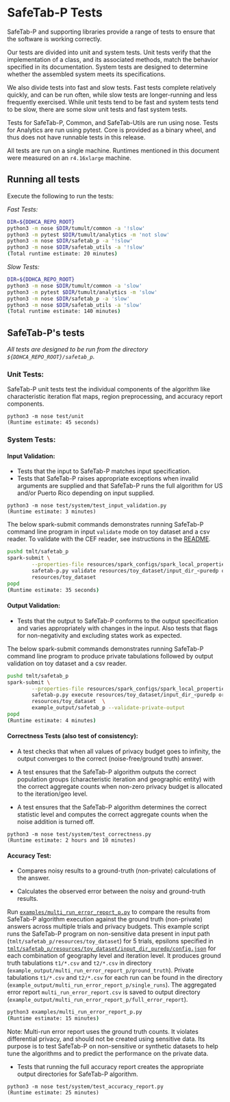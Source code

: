 # SafeTab-P Tests

SafeTab-P and supporting libraries provide a range of tests to ensure that the software is working correctly.

Our tests are divided into unit and system tests. Unit tests verify that the implementation of a class, and its associated methods, match the behavior specified in its documentation. System tests are designed to determine whether the assembled system meets its specifications.

We also divide tests into fast and slow tests. Fast tests complete relatively quickly, and can be run often, while slow tests are longer-running and less frequently exercised. While unit tests tend to be fast and system tests tend to be slow, there are some slow unit tests and fast system tests.

Tests for SafeTab-P, Common, and SafeTab-Utils are run using nose. Tests for Analytics are run using pytest. Core is provided as a binary wheel, and thus does not have runnable tests in this release.

All tests are run on a single machine. Runtimes mentioned in this document were measured on an `r4.16xlarge` machine.

## Running all tests

Execute the following to run the tests:

*Fast Tests:*

```bash
DIR=${DDHCA_REPO_ROOT}
python3 -m nose $DIR/tumult/common -a '!slow'
python3 -m pytest $DIR/tumult/analytics -m 'not slow'
python3 -m nose $DIR/safetab_p -a '!slow'
python3 -m nose $DIR/safetab_utils -a '!slow'
(Total runtime estimate: 20 minutes)
```

*Slow Tests:*

```bash
DIR=${DDHCA_REPO_ROOT}
python3 -m nose $DIR/tumult/common -a 'slow'
python3 -m pytest $DIR/tumult/analytics -m 'slow'
python3 -m nose $DIR/safetab_p -a 'slow'
python3 -m nose $DIR/safetab_utils -a 'slow'
(Total runtime estimate: 140 minutes)
```

## SafeTab-P's tests

*All tests are designed to be run from the directory `${DDHCA_REPO_ROOT}/safetab_p`.*

### Unit Tests:

SafeTab-P unit tests test the individual components of the algorithm like characteristic iteration flat maps, region preprocessing, and accuracy report components.

```
python3 -m nose test/unit
(Runtime estimate: 45 seconds)
```

### System Tests:
#### **Input Validation**:

   * Tests that the input to SafeTab-P matches input specification.
   * Tests that SafeTab-P raises appropriate exceptions when invalid arguments are supplied and that SafeTab-P runs the full algorithm for US and/or Puerto Rico depending on input supplied.

```
python3 -m nose test/system/test_input_validation.py
(Runtime estimate: 3 minutes)
```

 The below spark-submit commands demonstrates running SafeTab-P command line program in input `validate` mode on toy dataset and a csv reader. To validate with the CEF reader, see instructions in the [README](./README.md).

```bash
pushd tmlt/safetab_p
spark-submit \
        --properties-file resources/spark_configs/spark_local_properties.conf \
        safetab-p.py validate resources/toy_dataset/input_dir_<puredp or zcdp> \
        resources/toy_dataset
popd
(Runtime estimate: 35 seconds)
```

#### **Output Validation**:

* Tests that the output to SafeTab-P conforms to the output specification and varies appropriately with changes in the input. Also tests that flags for non-negativity and excluding states work as expected.

The below spark-submit commands demonstrates running SafeTab-P command line program to produce private tabulations followed by output validation on toy dataset and a csv reader.

```bash
pushd tmlt/safetab_p
spark-submit \
        --properties-file resources/spark_configs/spark_local_properties.conf \
        safetab-p.py execute resources/toy_dataset/input_dir_<puredp or zcdp>  \
        resources/toy_dataset  \
        example_output/safetab_p --validate-private-output
popd
(Runtime estimate: 4 minutes)
```

#### **Correctness Tests (also test of consistency)**:

   * A test checks that when all values of privacy budget goes to infinity, the output converges to the correct (noise-free/ground truth) answer.

   * A test ensures that the SafeTab-P algorithm outputs the correct population groups (characteristic iteration and geographic entity) with the correct aggregate counts when non-zero privacy budget is allocated to the iteration/geo level.

   * A test ensures that the SafeTab-P algorithm determines the correct statistic level and computes the correct aggregate counts when the noise addition is turned off.

```
python3 -m nose test/system/test_correctness.py
(Runtime estimate: 2 hours and 10 minutes)
```

#### **Accuracy Test**:

   * Compares noisy results to a ground-truth (non-private) calculations of the answer.

   * Calculates the observed error between the noisy and ground-truth results.

Run [`examples/multi_run_error_report_p.py`](examples/multi_run_error_report_p.py) to compare the results from SafeTab-P algorithm execution against the ground truth (non-private) answers across multiple trials and privacy budgets. This example script runs the SafeTab-P program on non-sensitive data present in input path (`tmlt/safetab_p/resources/toy_dataset`) for 5 trials, epsilons specified in [`tmlt/safetab_p/resources/toy_dataset/input_dir_puredp/config.json`](tmlt/safetab_p/resources/toy_dataset/input_dir_puredp/config.json) for each combination of geography level and iteration level. It produces ground truth tabulations `t1/*.csv` and `t2/*.csv` in directory (`example_output/multi_run_error_report_p/ground_truth`). Private tabulations `t1/*.csv` and `t2/*.csv` for each run can be found in the directory (`example_output/multi_run_error_report_p/single_runs`). The aggregated error report `multi_run_error_report.csv` is saved to output directory (`example_output/multi_run_error_report_p/full_error_report`).


```bash
python3 examples/multi_run_error_report_p.py
(Runtime estimate: 15 minutes)
```

Note: Multi-run error report uses the ground truth counts. It violates differential privacy, and should not be created using sensitive data. Its purpose is to test SafeTab-P on non-sensitive or synthetic datasets to help tune the algorithms and to predict the performance on the private data.

   * Tests that running the full accuracy report creates the appropriate output directories for SafeTab-P algorithm.

```
python3 -m nose test/system/test_accuracy_report.py
(Runtime estimate: 25 minutes)
```
